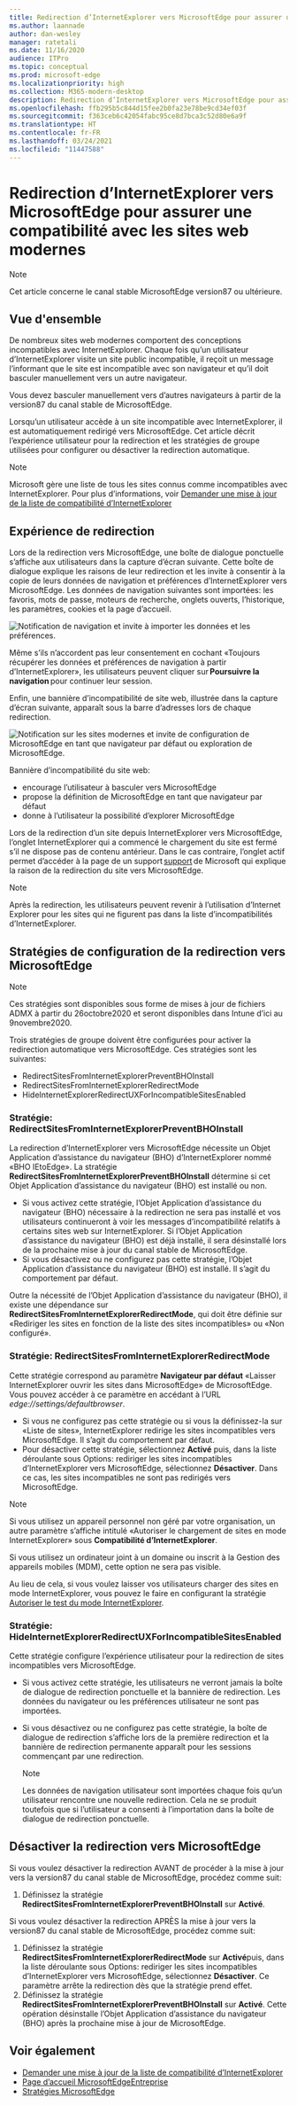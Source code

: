 ```yaml
---
title: Redirection d’InternetExplorer vers MicrosoftEdge pour assurer une compatibilité avec les sites web modernes
ms.author: laannade
author: dan-wesley
manager: ratetali
ms.date: 11/16/2020
audience: ITPro
ms.topic: conceptual
ms.prod: microsoft-edge
ms.localizationpriority: high
ms.collection: M365-modern-desktop
description: Redirection d’InternetExplorer vers MicrosoftEdge pour assurer une compatibilité avec les sites web modernes
ms.openlocfilehash: ffb295b5c844d15fee2b0fa23e78be9cd34ef03f
ms.sourcegitcommit: f363ceb6c42054fabc95ce8d7bca3c52d80e6a9f
ms.translationtype: HT
ms.contentlocale: fr-FR
ms.lasthandoff: 03/24/2021
ms.locfileid: "11447588"
---
```

# <a name="redirection-from-internet-explorer-to-microsoft-edge-for-compatibility-with-modern-web-sites"></a>Redirection d’InternetExplorer vers MicrosoftEdge pour assurer une compatibilité avec les sites web modernes

> [!NOTE]
> Cet article concerne le canal stable MicrosoftEdge version87 ou ultérieure.

## <a name="overview"></a>Vue d'ensemble

De nombreux sites web modernes comportent des conceptions incompatibles avec InternetExplorer. Chaque fois qu’un utilisateur d’InternetExplorer visite un site public incompatible, il reçoit un message l’informant que le site est incompatible avec son navigateur et qu’il doit basculer manuellement vers un autre navigateur.

Vous devez basculer manuellement vers d’autres navigateurs à partir de la version87 du canal stable de MicrosoftEdge.

Lorsqu’un utilisateur accède à un site incompatible avec InternetExplorer, il est automatiquement redirigé vers MicrosoftEdge. Cet article décrit l’expérience utilisateur pour la redirection et les stratégies de groupe utilisées pour configurer ou désactiver la redirection automatique.

> [!NOTE]
> Microsoft gère une liste de tous les sites connus comme incompatibles avec InternetExplorer. Pour plus d’informations, voir [Demander une mise à jour de la liste de compatibilité d’InternetExplorer](/microsoft-edge/web-platform/ie-to-microsoft-edge-redirection#request-an-update-to-the-ie-compatibility-list)

## <a name="redirection-experience"></a>Expérience de redirection

Lors de la redirection vers MicrosoftEdge, une boîte de dialogue ponctuelle s’affiche aux utilisateurs dans la capture d’écran suivante. Cette boîte de dialogue explique les raisons de leur redirection et les invite à consentir à la copie de leurs données de navigation et préférences d’InternetExplorer vers MicrosoftEdge. Les données de navigation suivantes sont importées: les favoris, mots de passe, moteurs de recherche, onglets ouverts, l’historique, les paramètres, cookies et la page d’accueil.

![Notification de navigation et invite à importer les données et les préférences.](media/edge-learnmore-neededge/neededge-dialog1.png)

Même s’ils n’accordent pas leur consentement en cochant «Toujours récupérer les données et préférences de navigation à partir d’InternetExplorer», les utilisateurs peuvent cliquer sur **Poursuivre la navigation** pour continuer leur session.

Enfin, une bannière d’incompatibilité de site web, illustrée dans la capture d’écran suivante, apparaît sous la barre d’adresses lors de chaque redirection.

![Notification sur les sites modernes et invite de configuration de MicrosoftEdge en tant que navigateur par défaut ou exploration de MicrosoftEdge.](media/edge-learnmore-neededge/neededge-banner.png)

Bannière d’incompatibilité du site web:

- encourage l’utilisateur à basculer vers MicrosoftEdge
- propose la définition de MicrosoftEdge en tant que navigateur par défaut
- donne à l’utilisateur la possibilité d’explorer MicrosoftEdge

Lors de la redirection d’un site depuis InternetExplorer vers MicrosoftEdge, l’onglet InternetExplorer qui a commencé le chargement du site est fermé s’il ne dispose pas de contenu antérieur. Dans le cas contraire, l’onglet actif permet d’accéder à la page de un support [support](https://support.microsoft.com/office/the-website-you-were-trying-to-reach-doesn-t-work-with-internet-explorer-8f5fc675-cd47-414c-9535-12821ddfc554?ui=en-US&rs=en-US&ad=US) de Microsoft qui explique la raison de la redirection du site vers MicrosoftEdge.

> [!NOTE]
> Après la redirection, les utilisateurs peuvent revenir à l’utilisation d’Internet Explorer pour les sites qui ne figurent pas dans la liste d’incompatibilités d’InternetExplorer.  

## <a name="policies-to-configure-redirection-to-microsoft-edge"></a>Stratégies de configuration de la redirection vers MicrosoftEdge

> [!NOTE]
> Ces stratégies sont disponibles sous forme de mises à jour de fichiers ADMX à partir du 26octobre2020 et seront disponibles dans Intune d’ici au 9novembre2020.

Trois stratégies de groupe doivent être configurées pour activer la redirection automatique vers MicrosoftEdge. Ces stratégies sont les suivantes:

- RedirectSitesFromInternetExplorerPreventBHOInstall
- RedirectSitesFromInternetExplorerRedirectMode
- HideInternetExplorerRedirectUXForIncompatibleSitesEnabled

### <a name="policy-redirectsitesfrominternetexplorerpreventbhoinstall"></a>Stratégie: RedirectSitesFromInternetExplorerPreventBHOInstall

La redirection d’InternetExplorer vers MicrosoftEdge nécessite un Objet Application d’assistance du navigateur (BHO) d’InternetExplorer nommé «BHO IEtoEdge». La stratégie **RedirectSitesFromInternetExplorerPreventBHOInstall** détermine si cet Objet Application d’assistance du navigateur (BHO) est installé ou non.  

- Si vous activez cette stratégie, l’Objet Application d’assistance du navigateur (BHO) nécessaire à la redirection ne sera pas installé et vos utilisateurs continueront à voir les messages d’incompatibilité relatifs à certains sites web sur InternetExplorer. Si l’Objet Application d’assistance du navigateur (BHO) est déjà installé, il sera désinstallé lors de la prochaine mise à jour du canal stable de MicrosoftEdge.
- Si vous désactivez ou ne configurez pas cette stratégie, l’Objet Application d’assistance du navigateur (BHO) est installé. Il s’agit du comportement par défaut.

Outre la nécessité de l’Objet Application d’assistance du navigateur (BHO), il existe une dépendance sur **RedirectSitesFromInternetExplorerRedirectMode**, qui doit être définie sur «Rediriger les sites en fonction de la liste des sites incompatibles» ou «Non configuré».

### <a name="policy-redirectsitesfrominternetexplorerredirectmode"></a>Stratégie: RedirectSitesFromInternetExplorerRedirectMode

 Cette stratégie correspond au paramètre **Navigateur par défaut** «Laisser InternetExplorer ouvrir les sites dans MicrosoftEdge» de MicrosoftEdge. Vous pouvez accéder à ce paramètre en accédant à l’URL *edge://settings/defaultbrowser*.  

- Si vous ne configurez pas cette stratégie ou si vous la définissez-la sur «Liste de sites», InternetExplorer redirige les sites incompatibles vers MicrosoftEdge. Il s’agit du comportement par défaut.
- Pour désactiver cette stratégie, sélectionnez **Activé** puis, dans la liste déroulante sous Options: rediriger les sites incompatibles d’InternetExplorer vers MicrosoftEdge, sélectionnez **Désactiver**. Dans ce cas, les sites incompatibles ne sont pas redirigés vers MicrosoftEdge.

> [!NOTE]
> Si vous utilisez un appareil personnel non géré par votre organisation, un autre paramètre s’affiche intitulé «Autoriser le chargement de sites en mode InternetExplorer» sous **Compatibilité d’InternetExplorer**.
>
>Si vous utilisez un ordinateur joint à un domaine ou inscrit à la Gestion des appareils mobiles (MDM), cette option ne sera pas visible.
>
> Au lieu de cela, si vous voulez laisser vos utilisateurs charger des sites en mode InternetExplorer, vous pouvez le faire en configurant la stratégie [Autoriser le test du mode InternetExplorer](./microsoft-edge-policies.md#allow-internet-explorer-mode-testing).

### <a name="policy-hideinternetexplorerredirectuxforincompatiblesitesenabled"></a>Stratégie: HideInternetExplorerRedirectUXForIncompatibleSitesEnabled

Cette stratégie configure l’expérience utilisateur pour la redirection de sites incompatibles vers MicrosoftEdge.  

- Si vous activez cette stratégie, les utilisateurs ne verront jamais la boîte de dialogue de redirection ponctuelle et la bannière de redirection. Les données du navigateur ou les préférences utilisateur ne sont pas importées.
- Si vous désactivez ou ne configurez pas cette stratégie, la boîte de dialogue de redirection s’affiche lors de la première redirection et la bannière de redirection permanente apparaît pour les sessions commençant par une redirection.

  > [!NOTE]
  > Les données de navigation utilisateur sont importées chaque fois qu’un utilisateur rencontre une nouvelle redirection. Cela ne se produit toutefois que si l’utilisateur a consenti à l’importation dans la boîte de dialogue de redirection ponctuelle.

## <a name="disable-redirection-to-microsoft-edge"></a>Désactiver la redirection vers MicrosoftEdge

Si vous voulez désactiver la redirection AVANT de procéder à la mise à jour vers la version87 du canal stable de MicrosoftEdge, procédez comme suit:

1. Définissez la stratégie **RedirectSitesFromInternetExplorerPreventBHOInstall** sur **Activé**.

Si vous voulez désactiver la redirection APRÈS la mise à jour vers la version87 du canal stable de MicrosoftEdge, procédez comme suit:

1. Définissez la stratégie **RedirectSitesFromInternetExplorerRedirectMode** sur **Activé**puis, dans la liste déroulante sous Options: rediriger les sites incompatibles d’InternetExplorer vers MicrosoftEdge, sélectionnez **Désactiver**. Ce paramètre arrête la redirection dès que la stratégie prend effet.
2. Définissez la stratégie **RedirectSitesFromInternetExplorerPreventBHOInstall** sur **Activé**. Cette opération désinstalle l’Objet Application d’assistance du navigateur (BHO) après la prochaine mise à jour de MicrosoftEdge.

## <a name="see-also"></a>Voir également

- [Demander une mise à jour de la liste de compatibilité d’InternetExplorer](/microsoft-edge/web-platform/ie-to-microsoft-edge-redirection#request-an-update-to-the-ie-compatibility-list)
- [Page d’accueil MicrosoftEdgeEntreprise](https://aka.ms/EdgeEnterprise)
- [Stratégies MicrosoftEdge](./microsoft-edge-policies.md)